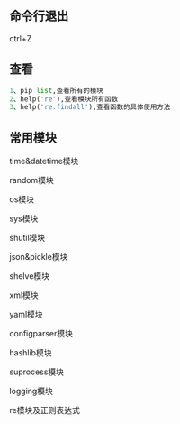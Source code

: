 
## 命令行退出

ctrl+Z

## 查看
```python
1、pip list,查看所有的模块
2、help('re'),查看模块所有函数
3、help('re.findall'),查看函数的具体使用方法
```

## 常用模块
 time&datetime模块

 random模块

 os模块

 sys模块

 shutil模块

 json&pickle模块

 shelve模块

 xml模块

 yaml模块

 configparser模块

 hashlib模块

 suprocess模块

 logging模块

 re模块及正则表达式

